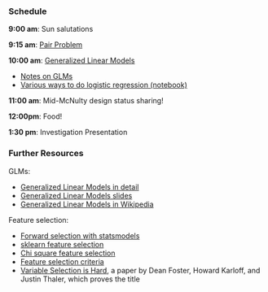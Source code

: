 ### Schedule

**9:00 am**: Sun salutations

**9:15 am**: [Pair Problem](pair.md)

**10:00 am**: [Generalized Linear Models](GLMs.pdf)

 * [Notes on GLMs](GLM_notes.md)
 * [Various ways to do logistic regression (notebook)](GLM_examples.ipynb)

**11:00 am**: Mid-McNulty design status sharing!

**12:00pm**: Food!

**1:30 pm**: Investigation Presentation


### Further Resources

GLMs:

 * [Generalized Linear Models in detail](http://www.sagepub.com/upm-data/21121_Chapter_15.pdf)
 * [Generalized Linear Models slides](http://statmath.wu.ac.at/courses/heather_turner/glmCourse_001.pdf)
 * [Generalized Linear Models in Wikipedia](http://en.wikipedia.org/wiki/Generalized_linear_model)


Feature selection:

 * [Forward selection with statsmodels](http://planspace.org/20150423-forward_selection_with_statsmodels/)
 * [sklearn feature selection](http://scikit-learn.org/stable/modules/feature_selection.html)
 * [Chi square feature selection](http://blog.datumbox.com/using-feature-selection-methods-in-text-classification/)
 * [Feature selection criteria](http://blog.datumbox.com/using-feature-selection-methods-in-text-classification/)
 * [Variable Selection is Hard](http://arxiv.org/abs/1412.4832), a paper by Dean Foster, Howard Karloff, and Justin Thaler, which proves the title
